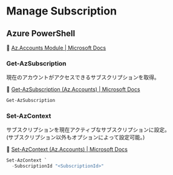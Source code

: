 # Manage Subscription

## Azure PowerShell

:link: [Az.Accounts Module | Microsoft Docs](https://docs.microsoft.com/en-us/powershell/module/az.accounts)  

### Get-AzSubscription

現在のアカウントがアクセスできるサブスクリプションを取得。

:link: [Get-AzSubscription (Az.Accounts) | Microsoft Docs](https://docs.microsoft.com/ja-jp/powershell/module/az.accounts/get-azsubscription)  

```powershell
Get-AzSubscription
```

### Set-AzContext

サブスクリプションを現在アクティブなサブスクリプションに設定。  
(サブスクリプション以外もオプションによって設定可能。)  

:link: [Set-AzContext (Az.Accounts) | Microsoft Docs](https://docs.microsoft.com/ja-jp/powershell/module/az.accounts/set-azcontext)  

```powershell
Set-AzContext `
  -SubscriptionId "<SubscriptionId>"
```



